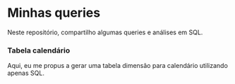 # Minhas queries
Neste repositório, compartilho algumas queries e análises em SQL.

### Tabela calendário
Aqui, eu me propus a gerar uma tabela dimensão para calendário utilizando apenas SQL.
